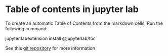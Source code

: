 # Table of contents in jupyter lab
To create an automatic Table of Contents from the markdown cells. Run the following command:

jupyter labextension install @jupyterlab/toc

See this [git repository](https://github.com/jupyterlab/jupyterlab-toc) for more information